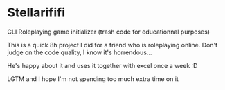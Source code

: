 # Stellarififi
CLI Roleplaying game initializer (trash code for educationnal purposes)

This is a quick 8h project I did for a friend who is roleplaying online. Don't judge on the code quality, I know it's horrendous...

He's happy about it and uses it together with excel once a week :D

LGTM and I hope I'm not spending too much extra time on it
